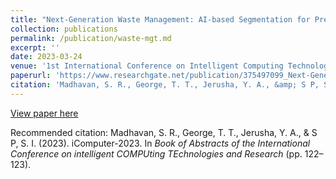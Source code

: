 ```yaml
---
title: "Next-Generation Waste Management: AI-based Segmentation for Presentations Robotic Garbage Collection"
collection: publications
permalink: /publication/waste-mgt.md
excerpt: ''
date: 2023-03-24
venue: '1st International Conference on Intelligent Computing Technologies and Research, Karaikal, India'
paperurl: 'https://www.researchgate.net/publication/375497099_Next-Generation_Waste_Management_AI-based_Segmentation_for_Robotic_Garbage_Collection'
citation: 'Madhavan, S. R., George, T. T., Jerusha, Y. A., &amp; S P, S. I. (2023). iComputer-2023. In <i>Book of Abstracts of the International Conference on intelligent COMPUting TEchnologies and Research</i> (pp. 122–123).'
---
```


[View paper here](https://www.researchgate.net/publication/375497099_Next-Generation_Waste_Management_AI-based_Segmentation_for_Robotic_Garbage_Collection)

Recommended citation: Madhavan, S. R., George, T. T., Jerusha, Y. A., &amp; S P, S. I. (2023). iComputer-2023. In <i>Book of Abstracts of the International Conference on intelligent COMPUting TEchnologies and Research</i> (pp. 122–123).
